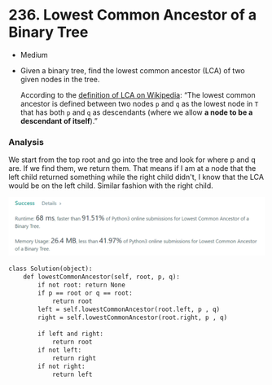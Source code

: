 # 236. Lowest Common Ancestor of a Binary Tree

* Medium
*   Given a binary tree, find the lowest common ancestor (LCA) of two given nodes in the tree.

    According to the [definition of LCA on Wikipedia](https://en.wikipedia.org/wiki/Lowest\_common\_ancestor): “The lowest common ancestor is defined between two nodes `p` and `q` as the lowest node in `T` that has both `p` and `q` as descendants (where we allow **a node to be a descendant of itself**).”

### Analysis&#x20;

We start from the top root and go into the tree and look for where p and q are. If we find them, we return them. That means if I am at a node that the left child returned something while the right child didn't, I know that the LCA would be on the left child. Similar fashion with the right child.&#x20;

![](<../../../../.gitbook/assets/image (100).png>)

```
class Solution(object):
    def lowestCommonAncestor(self, root, p, q):
        if not root: return None
        if p == root or q == root:
            return root
        left = self.lowestCommonAncestor(root.left, p , q)
        right = self.lowestCommonAncestor(root.right, p , q)
        
        if left and right:
            return root
        if not left:
            return right
        if not right:
            return left
```
